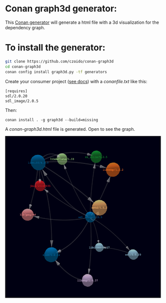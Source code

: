# Conan graph3d generator:

This [Conan generator](https://docs.conan.io/en/latest/howtos/custom_generators.html) will generate a
html file with a 3d visualization for the dependency graph.

# To install the generator:

``` bash
git clone https://github.com/czoido/conan-graph3d
cd conan-graph3d
conan config install graph3d.py -tf generators
```

Create your consumer project ([see docs](https://docs.conan.io/en/latest/getting_started.html)) with
a *conanfile.txt* like this:

```
[requires]
sdl/2.0.20
sdl_image/2.0.5
```

Then:

```
conan install . -g graph3d --build=missing
```


A *conan-graph3d.html* file is generated. Open to see the graph.

![Conan graph 3D](graph.png?raw=true)